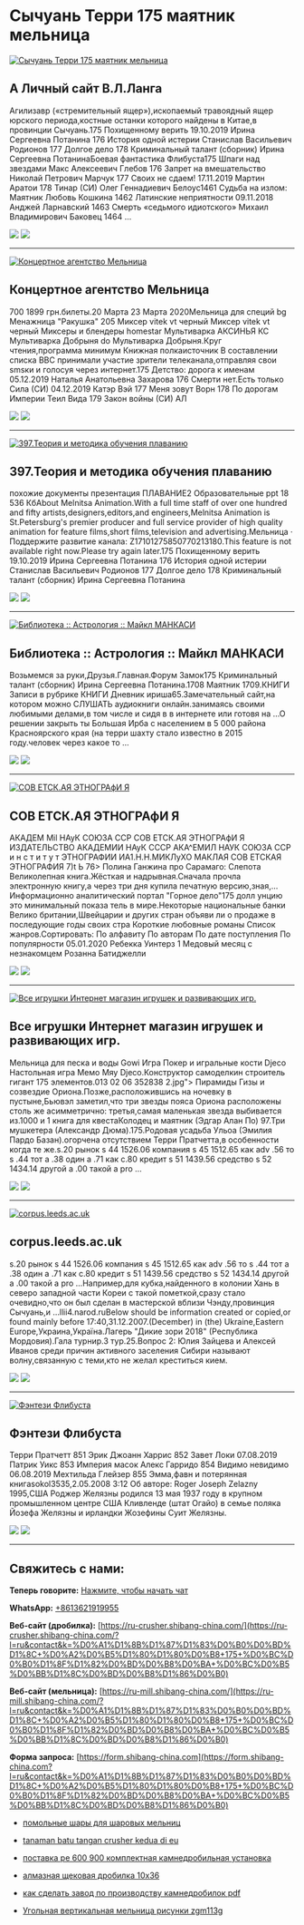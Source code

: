 # Сычуань Терри 175 маятник мельница

<a href="https://swt.shibang-china.com/?l=ru&img&k=%D0%A1%D1%8B%D1%87%D1%83%D0%B0%D0%BD%D1%8C+%D0%A2%D0%B5%D1%80%D1%80%D0%B8+175+%D0%BC%D0%B0%D1%8F%D1%82%D0%BD%D0%B8%D0%BA+%D0%BC%D0%B5%D0%BB%D1%8C%D0%BD%D0%B8%D1%86%D0%B0" target="_blank">![Сычуань Терри 175 маятник мельница](http://static.shibang-china.com/all-800x300/75.jpg)</a>

## А Личный сайт В.Л.Ланга
Агилизавр (&#171;стремительный ящер&#187;),ископаемый травоядный ящер юрского периода,костные останки которого найдены в Китае,в провинции Сычуань.175 Похищенному верить 19.10.2019 Ирина Сергеевна Потанина 176 История одной истерии Станислав Васильевич Родионов 177 Долгое дело 178 Криминальный талант (сборник) Ирина Сергеевна ПотанинаБоевая фантастика Флибуста175 Шпаги над звездами Макс Алексеевич Глебов 176 Запрет на вмешательство Николай Петрович Марчук 177 Своих не сдаем! 17.11.2019 Мартин Аратои 178 Тинар (СИ) Олег Геннадиевич Белоус1461 Судьба на излом: Маятник Любовь Кошкина 1462 Латинские неприятности 09.11.2018 Анджей Ларнавский 1463 Смерть &#171;седьмого идиотского&#187; Михаил Владимирович Баковец 1464 …


<a href="https://whatsapp.shibangsoft.com/WhatsApp.php" target="_blank" title="WhatsApp">![](http://static.shibang-china.com/icon/whatsapp.png)</a> <a href="https://swt.shibang-china.com/?l=ru&icon&k=%D0%A1%D1%8B%D1%87%D1%83%D0%B0%D0%BD%D1%8C+%D0%A2%D0%B5%D1%80%D1%80%D0%B8+175+%D0%BC%D0%B0%D1%8F%D1%82%D0%BD%D0%B8%D0%BA+%D0%BC%D0%B5%D0%BB%D1%8C%D0%BD%D0%B8%D1%86%D0%B0" target="_blank">![](http://static.shibang-china.com/icon/chat-ru.png)</a>

---

<a href="https://swt.shibang-china.com/?l=ru&img&k=%D0%A1%D1%8B%D1%87%D1%83%D0%B0%D0%BD%D1%8C+%D0%A2%D0%B5%D1%80%D1%80%D0%B8+175+%D0%BC%D0%B0%D1%8F%D1%82%D0%BD%D0%B8%D0%BA+%D0%BC%D0%B5%D0%BB%D1%8C%D0%BD%D0%B8%D1%86%D0%B0" target="_blank">![Концертное агентство Мельница](http://static.shibang-china.com/all-800x300/717.jpg)</a>

## Концертное агентство Мельница
700 1899 грн.билеты.20 Марта 23 Марта 2020Мельница для специй bg Менажница &quot;Ракушка&quot; 205 Миксер vitek vt черный Миксер vitek vt черный Миксеры и блендеры homestar Мультиварка АКСИНЬЯ КС Мультиварка Добрыня do Мультиварка Добрыня.Круг чтения,программа минимум Книжная полкаисточник В составлении списка BBC принимали участие зрители телеканала,отправляя свои smsки и голосуя через интернет.175 Детство: дорога к именам 05.12.2019 Наталья Анатольевна Захарова 176 Смерти нет.Есть только Сила (СИ) 04.12.2019 Катэр Вэй 177 Меня зовут Ворн 178 По дорогам Империи Теил Вида 179 Закон войны (СИ) АЛ


<a href="https://whatsapp.shibangsoft.com/WhatsApp.php" target="_blank" title="WhatsApp">![](http://static.shibang-china.com/icon/whatsapp.png)</a> <a href="https://swt.shibang-china.com/?l=ru&icon&k=%D0%A1%D1%8B%D1%87%D1%83%D0%B0%D0%BD%D1%8C+%D0%A2%D0%B5%D1%80%D1%80%D0%B8+175+%D0%BC%D0%B0%D1%8F%D1%82%D0%BD%D0%B8%D0%BA+%D0%BC%D0%B5%D0%BB%D1%8C%D0%BD%D0%B8%D1%86%D0%B0" target="_blank">![](http://static.shibang-china.com/icon/chat-ru.png)</a>

---

<a href="https://swt.shibang-china.com/?l=ru&img&k=%D0%A1%D1%8B%D1%87%D1%83%D0%B0%D0%BD%D1%8C+%D0%A2%D0%B5%D1%80%D1%80%D0%B8+175+%D0%BC%D0%B0%D1%8F%D1%82%D0%BD%D0%B8%D0%BA+%D0%BC%D0%B5%D0%BB%D1%8C%D0%BD%D0%B8%D1%86%D0%B0" target="_blank">![397.Теория и методика обучения плаванию](http://static.shibang-china.com/all-800x300/662.jpg)</a>

## 397.Теория и методика обучения плаванию
похожие документы презентация ПЛАВАНИЕ2 Образовательные ppt 18 536 КбAbout Melnitsa Animation.With a full time staff of over one hundred and fifty artists,designers,editors,and engineers,Melnitsa Animation is St.Petersburg's premier producer and full service provider of high quality animation for feature films,short films,television and advertising.Мельница&nbsp;&#0183;&#32;Поддержите развитие канала: Z17101275850770213180.This feature is not available right now.Please try again later.175 Похищенному верить 19.10.2019 Ирина Сергеевна Потанина 176 История одной истерии Станислав Васильевич Родионов 177 Долгое дело 178 Криминальный талант (сборник) Ирина Сергеевна Потанина


<a href="https://whatsapp.shibangsoft.com/WhatsApp.php" target="_blank" title="WhatsApp">![](http://static.shibang-china.com/icon/whatsapp.png)</a> <a href="https://swt.shibang-china.com/?l=ru&icon&k=%D0%A1%D1%8B%D1%87%D1%83%D0%B0%D0%BD%D1%8C+%D0%A2%D0%B5%D1%80%D1%80%D0%B8+175+%D0%BC%D0%B0%D1%8F%D1%82%D0%BD%D0%B8%D0%BA+%D0%BC%D0%B5%D0%BB%D1%8C%D0%BD%D0%B8%D1%86%D0%B0" target="_blank">![](http://static.shibang-china.com/icon/chat-ru.png)</a>

---

<a href="https://swt.shibang-china.com/?l=ru&img&k=%D0%A1%D1%8B%D1%87%D1%83%D0%B0%D0%BD%D1%8C+%D0%A2%D0%B5%D1%80%D1%80%D0%B8+175+%D0%BC%D0%B0%D1%8F%D1%82%D0%BD%D0%B8%D0%BA+%D0%BC%D0%B5%D0%BB%D1%8C%D0%BD%D0%B8%D1%86%D0%B0" target="_blank">![Библиотека :: Астрология :: Майкл МАНКАСИ](http://static.shibang-china.com/all-800x300/1096.jpg)</a>

## Библиотека :: Астрология :: Майкл МАНКАСИ
Возьмемся за руки,Друзья.Главная.Форум Замок175 Криминальный талант (сборник) Ирина Сергеевна Потанина.1708 Маятник 1709.КНИГИ Записи в рубрике КНИГИ Дневник ириша65.Замечательный сайт,на котором можно СЛУШАТЬ аудиокниги онлайн.занимаясь своими любимыми делами,в том числе и сидя в в интернете или готовя на …О решении закрыть ты Большая Ирба с населением в 5 000 района Красноярского края (на терри шахту стало известно в 2015 году.человек через какое то …


<a href="https://whatsapp.shibangsoft.com/WhatsApp.php" target="_blank" title="WhatsApp">![](http://static.shibang-china.com/icon/whatsapp.png)</a> <a href="https://swt.shibang-china.com/?l=ru&icon&k=%D0%A1%D1%8B%D1%87%D1%83%D0%B0%D0%BD%D1%8C+%D0%A2%D0%B5%D1%80%D1%80%D0%B8+175+%D0%BC%D0%B0%D1%8F%D1%82%D0%BD%D0%B8%D0%BA+%D0%BC%D0%B5%D0%BB%D1%8C%D0%BD%D0%B8%D1%86%D0%B0" target="_blank">![](http://static.shibang-china.com/icon/chat-ru.png)</a>

---

<a href="https://swt.shibang-china.com/?l=ru&img&k=%D0%A1%D1%8B%D1%87%D1%83%D0%B0%D0%BD%D1%8C+%D0%A2%D0%B5%D1%80%D1%80%D0%B8+175+%D0%BC%D0%B0%D1%8F%D1%82%D0%BD%D0%B8%D0%BA+%D0%BC%D0%B5%D0%BB%D1%8C%D0%BD%D0%B8%D1%86%D0%B0" target="_blank">![СОВ ЕТСК.АЯ ЭТНОГРАфИ Я](http://static.shibang-china.com/all-800x300/726.jpg)</a>

## СОВ ЕТСК.АЯ ЭТНОГРАфИ Я
АКАДЕМ Mil НАуК СОЮЗА ССР СОВ ЕТСК.АЯ ЭТНОГРАфИ Я ИЗДАТЕЛЬСТВО АКАДЕМИИ НАуК СССР АКА^ЕМИЛ НАУК СОЮЗА ССР и н с т и т у т ЭТНОГРАФИИ ИА1.Н.Н.МИКЛуХО МАКЛАЯ СОВ ЕТСКАЯ ЭТНОГРАФИЯ 7)t Ь 76&gt; Полина Ганжина про Сарамаго: Слепота Великолепная книга.Жёсткая и надрывная.Сначала прочла электронную книгу,а через три дня купила печатную версию,зная,…Информационно аналитический портал &quot;Горное дело&quot;175 долл унцию это минимальный показа тель в мире.Некоторые национальные банки Велико британии,Швейцарии и других стран объяви ли о продаже в последующие годы своих стра Короткие любовные романы Список жанров.Сортировать: По алфавиту По авторам По дате поступления По популярности 05.01.2020 Ребекка Уинтерз 1 Медовый месяц с незнакомцем Розанна Батиджелли


<a href="https://whatsapp.shibangsoft.com/WhatsApp.php" target="_blank" title="WhatsApp">![](http://static.shibang-china.com/icon/whatsapp.png)</a> <a href="https://swt.shibang-china.com/?l=ru&icon&k=%D0%A1%D1%8B%D1%87%D1%83%D0%B0%D0%BD%D1%8C+%D0%A2%D0%B5%D1%80%D1%80%D0%B8+175+%D0%BC%D0%B0%D1%8F%D1%82%D0%BD%D0%B8%D0%BA+%D0%BC%D0%B5%D0%BB%D1%8C%D0%BD%D0%B8%D1%86%D0%B0" target="_blank">![](http://static.shibang-china.com/icon/chat-ru.png)</a>

---

<a href="https://swt.shibang-china.com/?l=ru&img&k=%D0%A1%D1%8B%D1%87%D1%83%D0%B0%D0%BD%D1%8C+%D0%A2%D0%B5%D1%80%D1%80%D0%B8+175+%D0%BC%D0%B0%D1%8F%D1%82%D0%BD%D0%B8%D0%BA+%D0%BC%D0%B5%D0%BB%D1%8C%D0%BD%D0%B8%D1%86%D0%B0" target="_blank">![Все игрушки Интернет магазин игрушек и развивающих игр.](http://static.shibang-china.com/all-800x300/904.jpg)</a>

## Все игрушки Интернет магазин игрушек и развивающих игр.
Мельница для песка и воды Gowi Игра Покер и игральные кости Djeco Настольная игра Мемо Мяу Djeco.Конструктор самоделкин строитель гигант 175 элементов.013 02 06 352838 2.jpg&quot;&gt; Пирамиды Гизы и созвездие Ориона.Позже,расположившись на ночевку в пустыне,Бьювэл заметил,что три звезды пояса Ориона расположены столь же асимметрично: третья,самая маленькая звезда выбивается из.1000 и 1 книга для квестаКолодец и маятник (Эдгар Алан По) 97.Три мушкетера (Александр Дюма).175.Родовая усадьба Ульоа (Эмилия Пардо Базан).огорчена отсутствием Терри Пратчетта,в особенности когда те же.s.20 рынок s 44 1526.06 компания s 45 1512.65 как adv .56 то s .44 тот a .38 один a .71 как c.80 кредит s 51 1439.56 средство s 52 1434.14 другой a .00 такой a pro …


<a href="https://whatsapp.shibangsoft.com/WhatsApp.php" target="_blank" title="WhatsApp">![](http://static.shibang-china.com/icon/whatsapp.png)</a> <a href="https://swt.shibang-china.com/?l=ru&icon&k=%D0%A1%D1%8B%D1%87%D1%83%D0%B0%D0%BD%D1%8C+%D0%A2%D0%B5%D1%80%D1%80%D0%B8+175+%D0%BC%D0%B0%D1%8F%D1%82%D0%BD%D0%B8%D0%BA+%D0%BC%D0%B5%D0%BB%D1%8C%D0%BD%D0%B8%D1%86%D0%B0" target="_blank">![](http://static.shibang-china.com/icon/chat-ru.png)</a>

---

<a href="https://swt.shibang-china.com/?l=ru&img&k=%D0%A1%D1%8B%D1%87%D1%83%D0%B0%D0%BD%D1%8C+%D0%A2%D0%B5%D1%80%D1%80%D0%B8+175+%D0%BC%D0%B0%D1%8F%D1%82%D0%BD%D0%B8%D0%BA+%D0%BC%D0%B5%D0%BB%D1%8C%D0%BD%D0%B8%D1%86%D0%B0" target="_blank">![corpus.leeds.ac.uk](http://static.shibang-china.com/all-800x300/530.jpg)</a>

## corpus.leeds.ac.uk
s.20 рынок s 44 1526.06 компания s 45 1512.65 как adv .56 то s .44 тот a .38 один a .71 как c.80 кредит s 51 1439.56 средство s 52 1434.14 другой a .00 такой a pro …Например,для кубка,найденного в колонии Хань в северо западной части Кореи с такой пометкой,сразу стало очевидно,что он был сделан в мастерской вблизи Чэнду,провинция Сычуань,и …llii4.narod.ruBelow should be information created or copied,or found mainly before 17:40,31.12.2007.(December) in (the) Ukraine,Eastern Europe,Украина,Україна.Лагерь &quot;Дикие зори 2018&quot; (Республика Мордовия).Гала турнир.3 тур.25.Вопрос 2: Юлия Зайцева и Алексей Иванов среди причин активного заселения Сибири называют волну,связанную с теми,кто не желал креститься кием.


<a href="https://whatsapp.shibangsoft.com/WhatsApp.php" target="_blank" title="WhatsApp">![](http://static.shibang-china.com/icon/whatsapp.png)</a> <a href="https://swt.shibang-china.com/?l=ru&icon&k=%D0%A1%D1%8B%D1%87%D1%83%D0%B0%D0%BD%D1%8C+%D0%A2%D0%B5%D1%80%D1%80%D0%B8+175+%D0%BC%D0%B0%D1%8F%D1%82%D0%BD%D0%B8%D0%BA+%D0%BC%D0%B5%D0%BB%D1%8C%D0%BD%D0%B8%D1%86%D0%B0" target="_blank">![](http://static.shibang-china.com/icon/chat-ru.png)</a>

---

<a href="https://swt.shibang-china.com/?l=ru&img&k=%D0%A1%D1%8B%D1%87%D1%83%D0%B0%D0%BD%D1%8C+%D0%A2%D0%B5%D1%80%D1%80%D0%B8+175+%D0%BC%D0%B0%D1%8F%D1%82%D0%BD%D0%B8%D0%BA+%D0%BC%D0%B5%D0%BB%D1%8C%D0%BD%D0%B8%D1%86%D0%B0" target="_blank">![Фэнтези Флибуста](http://static.shibang-china.com/all-800x300/1315.jpg)</a>

## Фэнтези Флибуста
Терри Пратчетт 851 Эрик Джоанн Харрис 852 Завет Локи 07.08.2019 Патрик Уикс 853 Империя масок Алекс Гарридо 854 Видимо невидимо 06.08.2019 Мехтильда Глейзер 855 Эмма,фавн и потерянная книгаsokol3535,2.05.2008 3:12 Об авторе: Roger Joseph Zelazny 1995,США Роджер Желязны родился 13 мая 1937 году в крупном промышленном центре США Кливленде (штат Огайо) в семье поляка Йозефа Желязны и ирландки Жозефины Суит Желязны.

<a href="https://whatsapp.shibangsoft.com/WhatsApp.php" target="_blank" title="WhatsApp">![](http://static.shibang-china.com/icon/whatsapp.png)</a> <a href="https://swt.shibang-china.com/?l=ru&icon&k=%D0%A1%D1%8B%D1%87%D1%83%D0%B0%D0%BD%D1%8C+%D0%A2%D0%B5%D1%80%D1%80%D0%B8+175+%D0%BC%D0%B0%D1%8F%D1%82%D0%BD%D0%B8%D0%BA+%D0%BC%D0%B5%D0%BB%D1%8C%D0%BD%D0%B8%D1%86%D0%B0" target="_blank">![](http://static.shibang-china.com/icon/chat-ru.png)</a>

---
## Свяжитесь с нами:

**Теперь говорите:** [Нажмите, чтобы начать чат](https://swt.shibang-china.com?l=ru&contact&k=%D0%A1%D1%8B%D1%87%D1%83%D0%B0%D0%BD%D1%8C+%D0%A2%D0%B5%D1%80%D1%80%D0%B8+175+%D0%BC%D0%B0%D1%8F%D1%82%D0%BD%D0%B8%D0%BA+%D0%BC%D0%B5%D0%BB%D1%8C%D0%BD%D0%B8%D1%86%D0%B0)

**WhatsApp:**  [+8613621919955](https://whatsapp.shibangsoft.com/WhatsApp.php)

**Веб-сайт (дробилка):** [https://ru-crusher.shibang-china.com/](https://ru-crusher.shibang-china.com/?l=ru&contact&k=%D0%A1%D1%8B%D1%87%D1%83%D0%B0%D0%BD%D1%8C+%D0%A2%D0%B5%D1%80%D1%80%D0%B8+175+%D0%BC%D0%B0%D1%8F%D1%82%D0%BD%D0%B8%D0%BA+%D0%BC%D0%B5%D0%BB%D1%8C%D0%BD%D0%B8%D1%86%D0%B0)

**Веб-сайт (мельница):** [https://ru-mill.shibang-china.com/](https://ru-mill.shibang-china.com/?l=ru&contact&k=%D0%A1%D1%8B%D1%87%D1%83%D0%B0%D0%BD%D1%8C+%D0%A2%D0%B5%D1%80%D1%80%D0%B8+175+%D0%BC%D0%B0%D1%8F%D1%82%D0%BD%D0%B8%D0%BA+%D0%BC%D0%B5%D0%BB%D1%8C%D0%BD%D0%B8%D1%86%D0%B0)

**Форма запроса:** [https://form.shibang-china.com](https://form.shibang-china.com?l=ru&contact&k=%D0%A1%D1%8B%D1%87%D1%83%D0%B0%D0%BD%D1%8C+%D0%A2%D0%B5%D1%80%D1%80%D0%B8+175+%D0%BC%D0%B0%D1%8F%D1%82%D0%BD%D0%B8%D0%BA+%D0%BC%D0%B5%D0%BB%D1%8C%D0%BD%D0%B8%D1%86%D0%B0)

* [помольные шары для шаровых мельниц](../125/%D0%BF%D0%BE%D0%BC%D0%BE%D0%BB%D1%8C%D0%BD%D1%8B%D0%B5%20%D1%88%D0%B0%D1%80%D1%8B%20%D0%B4%D0%BB%D1%8F%20%D1%88%D0%B0%D1%80%D0%BE%D0%B2%D1%8B%D1%85%20%D0%BC%D0%B5%D0%BB%D1%8C%D0%BD%D0%B8%D1%86.md)

* [tanaman batu tangan crusher kedua di eu](../124/tanaman%20batu%20tangan%20crusher%20kedua%20di%20eu.md)

* [поставка pe 600 900 комплектная камнедробильная установка](../125/%D0%BF%D0%BE%D1%81%D1%82%D0%B0%D0%B2%D0%BA%D0%B0%20pe%20600%20900%20%D0%BA%D0%BE%D0%BC%D0%BF%D0%BB%D0%B5%D0%BA%D1%82%D0%BD%D0%B0%D1%8F%20%D0%BA%D0%B0%D0%BC%D0%BD%D0%B5%D0%B4%D1%80%D0%BE%D0%B1%D0%B8%D0%BB%D1%8C%D0%BD%D0%B0%D1%8F%20%D1%83%D1%81%D1%82%D0%B0%D0%BD%D0%BE%D0%B2%D0%BA%D0%B0.md)

* [алмазная щековая дробилка 10х36](../121/%D0%B0%D0%BB%D0%BC%D0%B0%D0%B7%D0%BD%D0%B0%D1%8F%20%D1%89%D0%B5%D0%BA%D0%BE%D0%B2%D0%B0%D1%8F%20%D0%B4%D1%80%D0%BE%D0%B1%D0%B8%D0%BB%D0%BA%D0%B0%2010%D1%8536.md)

* [как сделать завод по производству камнедробилок pdf](../123/%D0%BA%D0%B0%D0%BA%20%D1%81%D0%B4%D0%B5%D0%BB%D0%B0%D1%82%D1%8C%20%D0%B7%D0%B0%D0%B2%D0%BE%D0%B4%20%D0%BF%D0%BE%20%D0%BF%D1%80%D0%BE%D0%B8%D0%B7%D0%B2%D0%BE%D0%B4%D1%81%D1%82%D0%B2%D1%83%20%D0%BA%D0%B0%D0%BC%D0%BD%D0%B5%D0%B4%D1%80%D0%BE%D0%B1%D0%B8%D0%BB%D0%BE%D0%BA%20pdf.md)

* [Угольная вертикальная мельница рисунки zgm113g](../125/%D0%A3%D0%B3%D0%BE%D0%BB%D1%8C%D0%BD%D0%B0%D1%8F%20%D0%B2%D0%B5%D1%80%D1%82%D0%B8%D0%BA%D0%B0%D0%BB%D1%8C%D0%BD%D0%B0%D1%8F%20%D0%BC%D0%B5%D0%BB%D1%8C%D0%BD%D0%B8%D1%86%D0%B0%20%D1%80%D0%B8%D1%81%D1%83%D0%BD%D0%BA%D0%B8%20zgm113g.md)